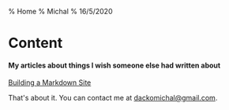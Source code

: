 % Home
% Michal
% 16/5/2020

# Content

#### My articles about things I wish someone else had written about

[Building a Markdown Site](/building_and_deploying_a_markdown_site)


That's about it. You can contact me at dackomichal@gmail.com.
